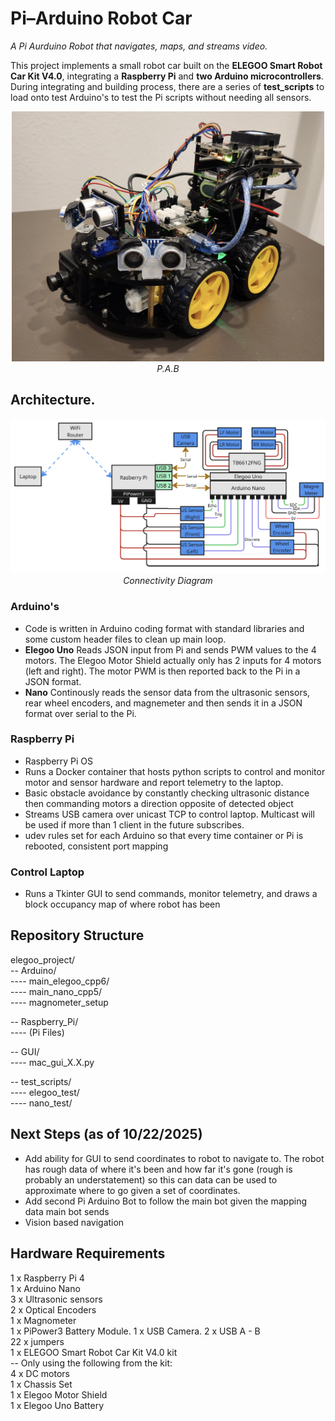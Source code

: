 # Pi–Arduino Robot Car
*A Pi Aurduino Robot that navigates, maps, and streams video.*

This project implements a small robot car built on the **ELEGOO Smart Robot Car Kit V4.0**, integrating a **Raspberry Pi** and **two Arduino microcontrollers**.
During integrating and building process, there are a series of **test_scripts** to load onto test Arduino's to test the Pi scripts without needing all sensors.


<p align="center">
  <img src="pi_arduino_bot.jpg" alt="Pi–Arduino Robot Car" width="500"><br>
  <i> P.A.B </i>
</p>

## Architecture. 

<p align="center">
  <img src="blockdiagram.png" alt="Pi–Arduino Robot Block Diagram" width="600"><br>
  <i> Connectivity Diagram </i>
</p>


### Arduino's
- Code is written in Arduino coding format with standard libraries and some custom header files to clean up main loop.
- **Elegoo Uno** Reads JSON input from Pi and sends PWM values to the 4 motors. The Elegoo Motor Shield actually only has 2 inputs for 4 motors (left and right). The motor PWM is then reported back to the Pi in a JSON format.
- **Nano** Continously reads the sensor data from the ultrasonic sensors, rear wheel encoders, and magnemeter and then sends it in a JSON format over serial to the Pi.

### Raspberry Pi
- Raspberry Pi OS
- Runs a Docker container that hosts python scripts to control and monitor motor and sensor hardware and report telemetry to the laptop.
- Basic obstacle avoidance by constantly checking ultrasonic distance then commanding motors a direction opposite of detected object
- Streams USB camera over unicast TCP to control laptop. Multicast will be used if more than 1 client in the future subscribes.
- udev rules set for each Arduino so that every time container or Pi is rebooted, consistent port mapping

### Control Laptop
- Runs a Tkinter GUI to send commands, monitor telemetry, and draws a block occupancy map of where robot has been

## Repository Structure
elegoo_project/  
-- Arduino/  
---- main_elegoo_cpp6/  
---- main_nano_cpp5/  
---- magnometer_setup  

-- Raspberry_Pi/  
---- (Pi Files)  

-- GUI/  
---- mac_gui_X.X.py  

-- test_scripts/  
---- elegoo_test/  
---- nano_test/  


## Next Steps (as of 10/22/2025)
- Add ability for GUI to send coordinates to robot to navigate to. The robot has rough data of where it's been and how far it's gone (rough is probably an understatement) so this can data can be used to approximate where to go given a set of coordinates.
- Add second Pi Arduino Bot to follow the main bot given the mapping data main bot sends
- Vision based navigation


## Hardware Requirements
1 x Raspberry Pi 4  
1 x Arduino Nano  
3 x Ultrasonic sensors  
2 x Optical Encoders  
1 x Magnometer  
1 x PiPower3 Battery Module. 
1 x USB Camera. 
2 x USB A - B  
22 x jumpers  
1 x ELEGOO Smart Robot Car Kit V4.0 kit  
-- Only using the following from the kit:  
    4 x DC motors  
    1 x Chassis Set  
    1 x Elegoo Motor Shield  
    1 x Elegoo Uno Battery  
